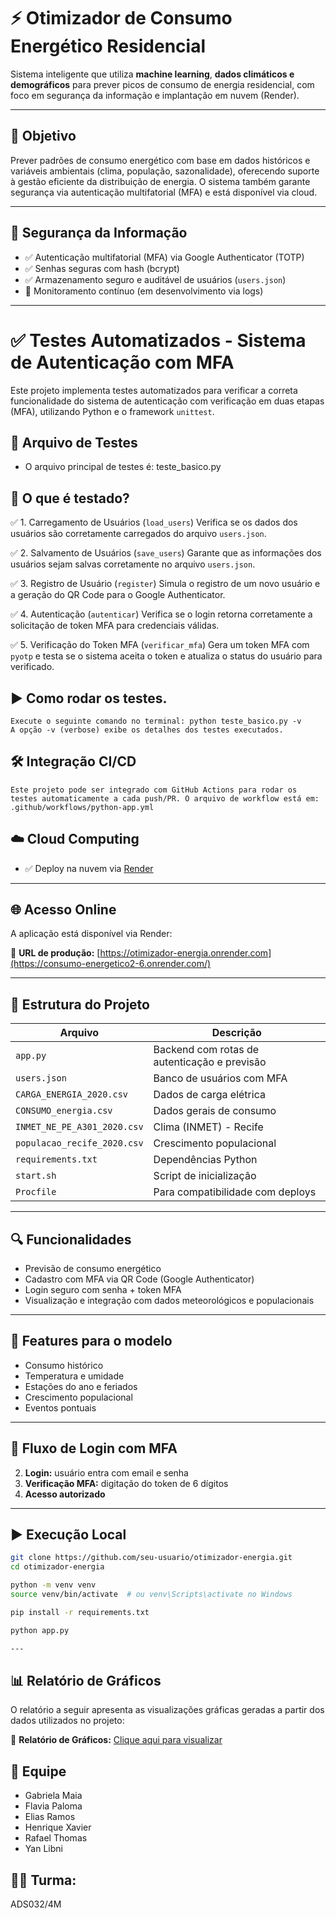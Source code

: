 # ⚡ Otimizador de Consumo Energético Residencial

Sistema inteligente que utiliza **machine learning**, **dados climáticos e demográficos** para prever picos de consumo de energia residencial, com foco em segurança da informação e implantação em nuvem (Render).

---

## 🎯 Objetivo

Prever padrões de consumo energético com base em dados históricos e variáveis ambientais (clima, população, sazonalidade), oferecendo suporte à gestão eficiente da distribuição de energia. O sistema também garante segurança via autenticação multifatorial (MFA) e está disponível via cloud.

---

## 🔐 Segurança da Informação

- ✅ Autenticação multifatorial (MFA) via Google Authenticator (TOTP)
- ✅ Senhas seguras com hash (bcrypt)
- ✅ Armazenamento seguro e auditável de usuários (`users.json`)
- 🔄 Monitoramento contínuo (em desenvolvimento via logs)

---

# ✅ Testes Automatizados - Sistema de Autenticação com MFA
Este projeto implementa testes automatizados para verificar a correta funcionalidade do sistema de autenticação com verificação em duas etapas (MFA), utilizando Python e o framework `unittest`. 

## 📂 Arquivo de Testes
- O arquivo principal de testes é: teste_basico.py
  
## 🧪 O que é testado?
   ✅ 1. Carregamento de Usuários (`load_users`)
       Verifica se os dados dos usuários são corretamente carregados do arquivo `users.json`.
  
   ✅ 2. Salvamento de Usuários (`save_users`)
       Garante que as informações dos usuários sejam salvas corretamente no arquivo `users.json`.
  
   ✅ 3. Registro de Usuário (`register`)
       Simula o registro de um novo usuário e a geração do QR Code para o Google Authenticator.
  
   ✅ 4. Autenticação (`autenticar`)
       Verifica se o login retorna corretamente a solicitação de token MFA para credenciais válidas.
  
   ✅ 5. Verificação do Token MFA (`verificar_mfa`)
       Gera um token MFA com `pyotp` e testa se o sistema aceita o token e atualiza o status do usuário para verificado.
       
   ## ▶️ Como rodar os testes.
    
    Execute o seguinte comando no terminal: python teste_basico.py -v
    A opção -v (verbose) exibe os detalhes dos testes executados.

  ## 🛠️ Integração CI/CD
    Este projeto pode ser integrado com GitHub Actions para rodar os testes automaticamente a cada push/PR. O arquivo de workflow está em:
    .github/workflows/python-app.yml

## ☁️ Cloud Computing

- ✅ Deploy na nuvem via [Render](https://render.com/)

---

## 🌐 Acesso Online

A aplicação está disponível via Render:

🔗 **URL de produção:** [https://otimizador-energia.onrender.com](https://consumo-energetico2-6.onrender.com/)

---

## 📁 Estrutura do Projeto

| Arquivo                            | Descrição |
|-----------------------------------|-----------|
| `app.py`                          | Backend com rotas de autenticação e previsão |
| `users.json`                      | Banco de usuários com MFA |
| `CARGA_ENERGIA_2020.csv`          | Dados de carga elétrica |
| `CONSUMO_energia.csv`             | Dados gerais de consumo |
| `INMET_NE_PE_A301_2020.csv`       | Clima (INMET) - Recife |
| `populacao_recife_2020.csv`       | Crescimento populacional |
| `requirements.txt`                | Dependências Python |
| `start.sh`                        | Script de inicialização |
| `Procfile`                        | Para compatibilidade com deploys |

---

## 🔍 Funcionalidades

- Previsão de consumo energético
- Cadastro com MFA via QR Code (Google Authenticator)
- Login seguro com senha + token MFA
- Visualização e integração com dados meteorológicos e populacionais

---

## 🧠 Features para o modelo

- Consumo histórico
- Temperatura e umidade
- Estações do ano e feriados
- Crescimento populacional
- Eventos pontuais

---

## 🔐 Fluxo de Login com MFA

2. **Login:** usuário entra com email e senha
3. **Verificação MFA:** digitação do token de 6 dígitos
4. **Acesso autorizado**

---

## ▶️ Execução Local

```bash
git clone https://github.com/seu-usuario/otimizador-energia.git
cd otimizador-energia

python -m venv venv
source venv/bin/activate  # ou venv\Scripts\activate no Windows

pip install -r requirements.txt

python app.py

---
```

## 📊 Relatório de Gráficos

O relatório a seguir apresenta as visualizações gráficas geradas a partir dos dados utilizados no projeto:

📄 **Relatório de Gráficos:** [Clique aqui para visualizar](https://docs.google.com/document/d/1QVsBIPr93vxZMiE85ktjTHjnSghlBFm-ecSB3PuRYtw/edit?usp=sharing)

## 👥 Equipe 
- Gabriela Maia
- Flavia Paloma
- Elias Ramos
- Henrique Xavier
- Rafael Thomas
- Yan Libni

## 👩‍💻 Turma: 
ADS032/4M



